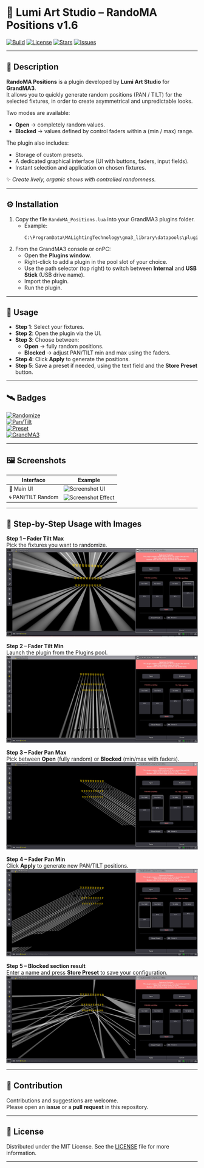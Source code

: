 # 🌌 Lumi Art Studio – RandoMA Positions v1.6

[![Build](https://img.shields.io/badge/Status-Stable-green?logo=github)](https://github.com/MayBeLinux/randoMA-Positions)
[![License](https://img.shields.io/badge/License-MIT-purple)](LICENSE)
[![Stars](https://img.shields.io/github/stars/MayBeLinux/randoMA-Positions?style=social)](https://github.com/MayBeLinux/randoMA-Positions/stargazers)
[![Issues](https://img.shields.io/github/issues/MayBeLinux/randoMA-Positions?logo=github)](https://github.com/MayBeLinux/randoMA-Positions/issues)

---

## 🔮 Description  

**RandoMA Positions** is a plugin developed by **Lumi Art Studio** for **GrandMA3**.  
It allows you to quickly generate random positions (PAN / TILT) for the selected fixtures, in order to create asymmetrical and unpredictable looks.  

Two modes are available:  
- **Open** → completely random values.  
- **Blocked** → values defined by control faders within a (min / max) range.  

The plugin also includes:  
- Storage of custom presets.  
- A dedicated graphical interface (UI with buttons, faders, input fields).  
- Instant selection and application on chosen fixtures.  

✨ *Create lively, organic shows with controlled randomness.*  

---

## ⚙️ Installation  

1. Copy the file `RandoMA_Positions.lua` into your GrandMA3 plugins folder.  
   - Example:  
     ```
     C:\ProgramData\MALightingTechnology\gma3_library\datapools\plugins
     ```  
2. From the GrandMA3 console or onPC:  
   - Open the **Plugins window**.  
   - Right-click to add a plugin in the pool slot of your choice.  
   - Use the path selector (top right) to switch between __Internal__ and __USB Stick__ (USB drive name).  
   - Import the plugin.  
   - Run the plugin.  

---

## 🚀 Usage  

- **Step 1**: Select your fixtures.  
- **Step 2**: Open the plugin via the UI.  
- **Step 3**: Choose between:  
  - **Open** → fully random positions.  
  - **Blocked** → adjust PAN/TILT min and max using the faders.  
- **Step 4**: Click **Apply** to generate the positions.  
- **Step 5**: Save a preset if needed, using the text field and the __Store Preset__ button.  

---

## 🛰️ Badges  

[![Randomize](https://img.shields.io/badge/🎲-Randomize-blue)](#)  
[![Pan/Tilt](https://img.shields.io/badge/🌀-PAN%2FTILT-lightgrey)](#)  
[![Preset](https://img.shields.io/badge/💾-Preset-orange)](#)  
[![GrandMA3](https://img.shields.io/badge/🎚️-GrandMA3-yellow)](#)  

---

## 🖼️ Screenshots  

| Interface | Example |
|-----------|---------|
| 🎨 Main UI | ![Screenshot UI](assets/screenshot-ui.png) |
| 🌀 PAN/TILT Random | ![Screenshot Effect](assets/screenshot-effect.png) |

---

## 📝 Step-by-Step Usage with Images  

**Step 1 – Fader Tilt Max**  
Pick the fixtures you want to randomize.  
![Step 1](assets/randoMA_6.png)  

**Step 2 – Fader Tilt Min**  
Launch the plugin from the Plugins pool.  
![Step 2](assets/randoMA_3.png)  

**Step 3 – Fader Pan Max**  
Pick between **Open** (fully random) or **Blocked** (min/max with faders).  
![Step 3](assets/randoMA_4.png)  

**Step 4 – Fader Pan Min**  
Click **Apply** to generate new PAN/TILT positions.  
![Step 4](assets/randoMA_5.png)  

**Step 5 – Blocked section result**  
Enter a name and press **Store Preset** to save your configuration.  
![Step 5](assets/randoMA_1.png)  

---

## 🤝 Contribution  

Contributions and suggestions are welcome.  
Please open an **issue** or a **pull request** in this repository.  

---

## 📜 License  

Distributed under the MIT License. See the [LICENSE](LICENSE) file for more information.  

---
